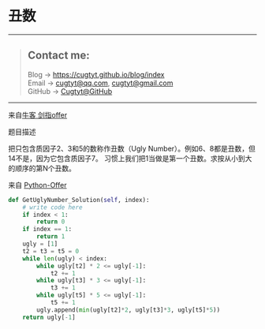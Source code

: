 # 丑数

---
> ## Contact me:
> Blog -> <https://cugtyt.github.io/blog/index>  
> Email -> <cugtyt@qq.com>, <cugtyt@gmail.com>  
> GitHub -> [Cugtyt@GitHub](https://github.com/Cugtyt)

---

来自[牛客 剑指offer](https://www.nowcoder.com/)

题目描述

把只包含质因子2、3和5的数称作丑数（Ugly Number）。例如6、8都是丑数，但14不是，因为它包含质因子7。 习惯上我们把1当做是第一个丑数。求按从小到大的顺序的第N个丑数。

来自 [Python-Offer](https://github.com/JushuangQiao/Python-Offer/tree/master/fifth/third#%E9%9D%A2%E8%AF%95%E9%A2%9834-%E4%B8%91%E6%95%B0)

``` python 2
def GetUglyNumber_Solution(self, index):
    # write code here
    if index < 1:
        return 0
    if index == 1:
        return 1
    ugly = [1]
    t2 = t3 = t5 = 0
    while len(ugly) < index:
        while ugly[t2] * 2 <= ugly[-1]:
            t2 += 1
        while ugly[t3] * 3 <= ugly[-1]:
            t3 += 1
        while ugly[t5] * 5 <= ugly[-1]:
            t5 += 1
        ugly.append(min(ugly[t2]*2, ugly[t3]*3, ugly[t5]*5))
    return ugly[-1]
```